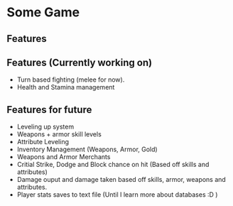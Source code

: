 # Some Game

## Features

## Features (Currently working on)
* Turn based fighting (melee for now).
* Health and Stamina management

## Features for future
* Leveling up system
* Weapons + armor skill levels
* Attribute Leveling
* Inventory Management (Weapons, Armor, Gold)
* Weapons and Armor Merchants
* Critial Strike, Dodge and Block chance on hit (Based off skills and attributes)
* Damage ouput and damage taken based off skills, armor, weapons and attributes.
* Player stats saves to text file (Until I learn more about databases :D )